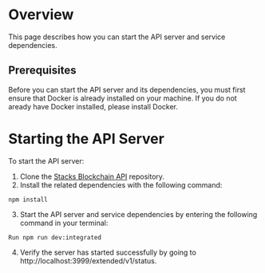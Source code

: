 # Overview

This page describes how you can start the API server and service dependencies.

## Prerequisites

Before you can start the API server and its dependencies, you must first ensure that Docker is already installed on your machine. If you do not aready have Docker installed, please install Docker.

# Starting the API Server

To start the API server:

1. Clone the [Stacks Blockchain API](https://github.com/hirosystems/stacks-blockchain-api) repository.
2. Install the related dependencies with the following command:

`npm install`

3. Start the API server and service dependencies by entering the following command in your terminal:

`Run npm run dev:integrated`

4. Verify the server has started successfully by going to http://localhost:3999/extended/v1/status.
